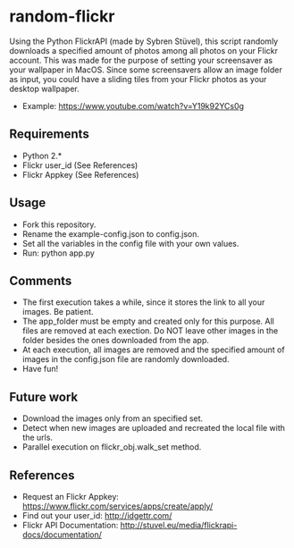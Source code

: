 random-flickr
=============

Using the Python FlickrAPI (made by Sybren Stüvel), this script randomly downloads a specified amount of photos among all photos on your Flickr account. 
This was made for the purpose of setting your screensaver as your wallpaper in MacOS. Since some screensavers allow an image folder as input, you could have a sliding tiles from your Flickr photos as your desktop wallpaper.
- Example: https://www.youtube.com/watch?v=Y19k92YCs0g

## Requirements
- Python 2.*
- Flickr user_id (See References)
- Flickr Appkey (See References)

## Usage
- Fork this repository.
- Rename the example-config.json to config.json.
- Set all the variables in the config file with your own values.
- Run: python app.py

## Comments
- The first execution takes a while, since it stores the link to all your images. Be patient.
- The app_folder must be empty and created only for this purpose. All files are removed at each exection. Do NOT leave other images in the folder besides the ones downloaded from the app.
- At each execution, all images are removed and the specified amount of images in the config.json file are randomly downloaded.
- Have fun!


## Future work
- Download the images only from an specified set.
- Detect when new images are uploaded and recreated the local file with the urls.
- Parallel execution on flickr_obj.walk_set method.

## References

- Request an Flickr Appkey: https://www.flickr.com/services/apps/create/apply/
- Find out your user_id:    http://idgettr.com/
- Flickr API Documentation: http://stuvel.eu/media/flickrapi-docs/documentation/
